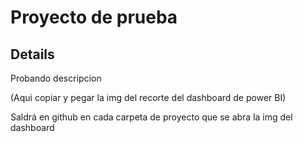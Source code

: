 # Proyecto de prueba

## Details

Probando descripcion

(Aqui copiar y pegar la img del recorte del dashboard de power BI)

Saldrá en github en cada carpeta de proyecto que se abra la img del dashboard